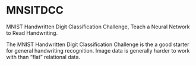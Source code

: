 # MNSITDCC
MNIST Handwritten Digit Classification Challenge, Teach a Neural Network to Read Handwriting.

The MNIST Handwritten Digit Classification Challenge is the a good starter for general handwriting recognition. 
Image data is generally harder to work with than “flat” relational data. 
